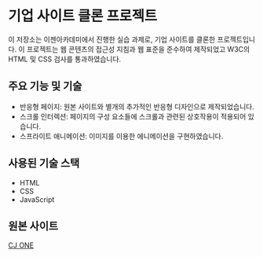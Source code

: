 # 기업 사이트 클론 프로젝트

이 저장소는 이젠아카데미에서 진행한 실습 과제로, 기업 사이트를 클론한 프로젝트입니다. 
이 프로젝트는 웹 콘텐츠의 접근성 지침과 웹 표준을 준수하여 제작되었고 W3C의 HTML 및 CSS 검사를 통과하였습니다. 

## 주요 기능 및 기술

- 반응형 페이지: 원본 사이트와 별개의 추가적인 반응형 디자인으로 제작되었습니다.
- 스크롤 인터렉션: 페이지의 구성 요소들에 스크롤과 관련된 상호작용이 적용되어 있습니다.
- 스프라이트 애니메이션: 이미지를 이용한 에니메이션을 구현하였습니다.

## 사용된 기술 스택

- HTML
- CSS
- JavaScript

## 원본 사이트

[CJ ONE]([https://www.fescaro.com/kr/index.php](https://www.cjone.com/))
